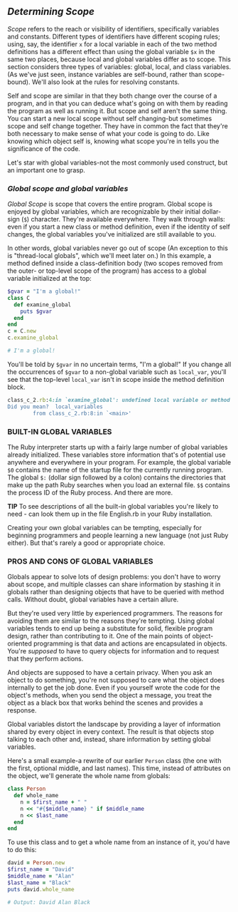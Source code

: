 ## *Determining Scope* ##
*Scope* refers to the reach or visibility of identifiers, specifically variables and constants. Different types of identifiers have different scoping rules; using, say, the identifier `x` for a local variable in each of the two method definitions has a different effect than using the global variable `$x` in the same two places, because local and global variables differ as to scope. This section considers three types of variables: global, local, and class variables. (As we've just seen, instance variables are self-bound, rather than scope-bound). We'll also look at the rules for resolving constants.

Self and scope are similar in that they both change over the course of a program, and in that you can deduce what's going on with them by reading the program as well as running it. But scope and self aren't the same thing. You can start a new local scope without self changing-but sometimes scope and self change together. They have in common the fact that they're both necessary to make sense of what your code is going to do. Like knowing which object self is, knowing what scope you're in tells you the significance of the code.

Let's star with global variables-not the most commonly used construct, but an important one to grasp.

### *Global scope and global variables* ###
*Global Scope* is scope that covers the entire program. Global scope is enjoyed by global variables, which are recognizable by their initial dollar-sign (`$`) character. They're available everywhere. They walk through walls: even if you start a new class or method definition, even if the identity of self changes, the global variables you've initialized are still available to you.

In other words, global variables never go out of scope (An exception to this is "thread-local globals", which we'll meet later on.) In this example, a method defined inside a class-definition body (two scopes removed from the outer- or top-level scope of the program) has access to a global variable initialized at the top:

```ruby
$gvar = "I'm a global!"
class C
  def examine_global
    puts $gvar
  end
end
c = C.new
c.examine_global

# I'm a global!
```

You'll be told by `$gvar` in no uncertain terms, "I'm a global!" If you change all the occurrences of `$gvar` to a non-global variable such as `local_var`, you'll see that the top-level `local_var` isn't in scope inside the method definition block.

```ruby
class_c_2.rb:4:in `examine_global': undefined local variable or method `local_var' for #<C:0x000000010950f0> (NameError)
Did you mean?  local_variables
        from class_c_2.rb:8:in `<main>'
```
### BUILT-IN GLOBAL VARIABLES ###

The Ruby interpreter starts up with a fairly large number of global variables already initialized. These variables store information that's of potential use anywhere and everywhere in your program. For example, the global variable `$0` contains the name of the startup file for the currently running program. The global `$:` (dollar sign followed by a colon) contains the directories that make up the path Ruby searches when you load an external file. `$$` contains the process ID of the Ruby process. And there are more.

**TIP**
To see descriptions of all the built-in global variables you're likely to need - can look them up in the file English.rb in your Ruby installation.

Creating your own global variables can be tempting, especially for beginning programmers and people learning a new language (not just Ruby either). But that's rarely a good or appropriate choice.

### PROS AND CONS OF GLOBAL VARIABLES ###
Globals appear to solve lots of design problems: you don't have to worry about scope, and multiple classes can share information by stashing it in globals rather than designing objects that have to be queried with method calls. Without doubt, global variables have a certain allure.

But they're used very little by experienced programmers. The reasons for avoiding them are similar to the reasons they're tempting. Using global variables tends to end up being a substitute for solid, flexible program design, rather than contributing to it. One of the main points of object-oriented programming is that data and actions are encapsulated in objects. You're *supposed* to have to query objects for information and to request that they perform actions.

And objects are supposed to have a certain privacy. When you ask an object to do something, you're not supposed to care what the object does internally to get the job done. Even if you yourself wrote the code for the object's methods, when you send the object a message, you treat the object as a black box that works behind the scenes and provides a response.

Global variables distort the landscape by providing a layer of information shared by every object in every context. The result is that objects stop talking to each other and, instead, share information by setting global variables.

Here's a small example-a rewrite of our earlier `Person` class (the one with the first, optional middle, and last names). This time, instead of attributes on the object, we'll generate the whole name from globals:

```ruby
class Person
  def whole_name
    n = $first_name + " "
    n << "#{$middle_name} " if $middle_name
    n << $last_name
  end
end
```

To use this class and to get a whole name from an instance of it, you'd have to do this:

```ruby
david = Person.new
$first_name = "David"
$middle_name = "Alan"
$last_name = "Black"
puts david.whole_name

# Output: David Alan Black 
```
